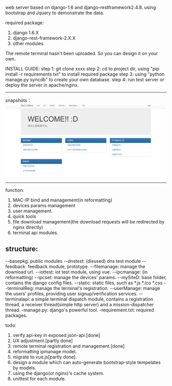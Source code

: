 web server based on django-1.6 and django-restframework2.4.8.
using bootstrap and Jquery to demonstrate the data.

required package:
1. django 1.6.X
2. django-rest-framework-2.X.X
3. other modules

The remote terminal hasn't been uploaded. So you can design it on your own.

INSTALL GUIDE:
step 1: git clone xxxx
step 2: cd to project dir, using "pip install -r requirements.txt" to install required package
step 3: using "python manage.py syncdb" to create your own database.
step 4: run test server or deploy the server in apache/nginx.

-----------------------------
snapshots：
![main page](https://github.com/watermelonharry/django-ipmanage/blob/master/introduction/main_page.png)

-----------------------------
function:
1. MAC-IP bind and management(in reformatting)
2. devices params management
3. user management.
4. quick tools
5. file download management(the download requests will be redirected by nginx directly)
6. terminal api modules.

structure:
------
--basepkg: public modules
--dnstest: (disused) dns test module
--feedback: feedback module, prototype.
--filemanage: manage the download url.
--iottest: iot test module, using vue.
--ipcmanage: (in reformatting)
--ipcset: manage the devices' params.
--mySiteD: base folder, contains the django config files.
--static: static files, such as *.js *.ico *.css
--terminalReg: manage the terminal's registration.
--userManage: manage the users' profiles, providing user signup/verification services.
--terminalapi: a simple terminal dispatch module, contains a registration thread, a receiver thread(simple http server) and a mission-dispatcher thread.
-manage.py: django's powerful tool.
-requirement.txt: required packages.

todo:
1. verify api-key in exposed json-api.[done]
2. UX adjustment.[partly done]
3. remote terminal registration and management.[done]
4. reformatting ipmanage model.
5. migrate to vue.js[partly done].
6. design a module which can auto-generate bootstrap-style tempelates by models.
7. using the django(or nginx)'s cache system.
8. unittest for each module.